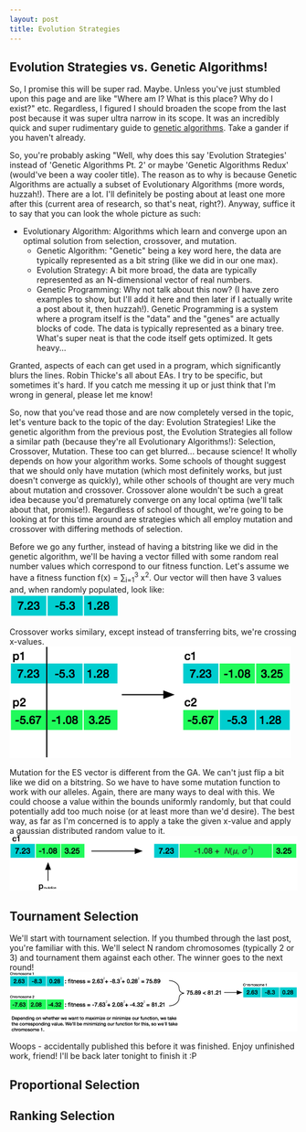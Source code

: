 ```yaml
---
layout: post
title: Evolution Strategies
---
```



## Evolution Strategies vs. Genetic Algorithms! 

So, I promise this will be super rad. Maybe. Unless you've just stumbled upon this page and are like "Where am I? What is this place? Why do I exist?" etc. Regardless, I figured I should broaden the scope from the last post because it was super ultra narrow  in its scope. It was an incredibly quick and super rudimentary guide to [genetic algorithms](http://lanematthewj.github.io/2016-06-14-Genetic-Algorithms/). Take a gander if you haven't already. 

So, you're probably asking "Well, why does this say 'Evolution Strategies' instead of 'Genetic Algorithms Pt. 2' or maybe 'Genetic Algorithms Redux' (would've been a way cooler title). The reason as to why is because Genetic Algorithms are actually a subset of Evolutionary Algorithms (more words, huzzah!). There are a lot. I'll definitely be posting about at least one more after this (current area of research,  so that's neat, right?). Anyway, suffice it to say that you can look the whole picture as such: 
* Evolutionary Algorithm: Algorithms which learn and converge upon an optimal solution from selection, crossover, and mutation. 
  * Genetic Algorithm: "Genetic" being a key word here, the data are typically represented as a bit string (like we did in our one max).
  * Evolution Strategy: A bit more broad, the data are typically represented as an N-dimensional vector of real numbers. 
  * Genetic Programming: Why not talk about this now? (I have zero examples to show, but I'll add it here and then later if I actually write a post about it, then huzzah!). Genetic Programming is a system where a program itself is the "data" and the "genes" are actually blocks of code. The data is typically represented as a binary tree. What's super neat is that the code itself gets optimized. It gets heavy... 

Granted, aspects of each can get used in a program, which significantly blurs the lines. Robin Thicke's all about EAs. I try to be specific, but sometimes it's hard. If you catch me messing it up or just think that I'm wrong in general, please let me know!

So, now that you've read those and are now completely versed in the topic, let's venture back to the topic of the day: Evolution Strategies! Like the genetic algorithm from the previous post, the Evolution Strategies all follow a similar path (because they're all Evolutionary Algorithms!): Selection, Crossover, Mutation.  These too can get blurred... because science! It wholly depends on how your algorithm works. Some schools of thought suggest that we should only have mutation (which most definitely works, but just doesn't converge as quickly), while other schools of thought are very much about mutation and crossover. Crossover alone wouldn't be such a great idea because you'd prematurely converge on any local optima (we'll talk about that, promise!). Regardless of school of thought, we're going to be looking at for this time around are strategies which all employ mutation and crossover with differing methods of selection. 

Before we go any further, instead of having a bitstring like we did in the genetic algorithm, we'll be having a vector filled with some random real number values which correspond to our fitness function. Let's assume we have a fitness function f(x) = ∑<sub>i=1</sub><sup>3</sup> x<sup>2</sup>. Our vector will then have 3 values and, when randomly populated, look like:  
![](/img/geneticalgorithms/Vector.png)

Crossover works similary, except instead of transferring bits, we're crossing x-values. 
![](/img/geneticalgorithms/VectorCrossover.png)

Mutation for the ES vector is different from the GA. We can't just flip a bit like we did on a bitstring. So we have to have some mutation function to work with our alleles. Again, there are many ways to deal with this. We could choose a value within the bounds uniformly randomly, but that could potentially add too much noise (or at least more than we'd desire). The best way, as far as I'm concerned is to apply a take the given x-value and apply a gaussian distributed random value to it. 
![](/img/geneticalgorithms/VectorMutation.png)

## Tournament Selection 
We'll start with tournament selection. If you thumbed through the last post, you're familiar with this. We'll select N random chromosomes (typically 2 or 3) and tournament them against each other. The winner goes to the next round! 
![](/img/geneticalgorithms/TournamentN2.png)


Woops - accidentally published this before it was finished. Enjoy unfinished work, friend! I'll be back later tonight to finish it :P 



## Proportional Selection


## Ranking Selection 



